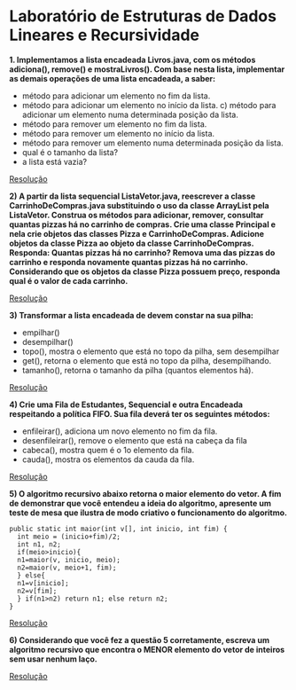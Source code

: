 # Laboratório de Estruturas de Dados Lineares e Recursividade

**1. Implementamos a lista encadeada Livros.java, com os métodos adiciona(), remove() e mostraLivros(). Com base nesta lista, implementar as demais operações de uma lista encadeada, a saber:**
- método para adicionar um elemento no fim da lista. 
- método para adicionar um elemento no início da lista. c) método para adicionar um elemento numa determinada posição da lista. 
- método para remover um elemento no fim da lista. 
- método para remover um elemento no início da lista. 
- método para remover um elemento numa determinada posição da lista. 
- qual é o tamanho da lista? 
- a lista está vazia?

[Resolução](https://github.com/andreluis-git/Lab.-Estrutura-de-Dados/tree/main/exercicio1)

**2) A partir da lista sequencial ListaVetor.java, reescrever a classe CarrinhoDeCompras.java substituindo o uso da classe ArrayList pela ListaVetor. Construa os métodos para adicionar, remover, consultar quantas pizzas há no carrinho de compras. Crie uma classe Principal e nela crie objetos das classes Pizza e CarrinhoDeCompras. Adicione objetos da classe Pizza ao objeto da classe CarrinhoDeCompras. Responda: Quantas pizzas há no carrinho? Remova uma das pizzas do carrinho e responda novamente quantas pizzas há no carrinho. Considerando que os objetos da classe Pizza possuem preço, responda qual é o valor de cada carrinho.**

[Resolução](https://github.com/andreluis-git/Lab.-Estrutura-de-Dados/tree/main/exercicio2)

**3) Transformar a lista encadeada de devem constar na sua pilha:**
- empilhar()
- desempilhar() 
- topo(), mostra o elemento que está no topo da pilha, sem desempilhar 
- get(), retorna o elemento que está no topo da pilha, desempilhando. 
- tamanho(), retorna o tamanho da pilha (quantos elementos há). 

[Resolução](https://github.com/andreluis-git/Lab.-Estrutura-de-Dados/tree/main/exercicio3)

**4) Crie uma Fila de Estudantes, Sequencial e outra Encadeada respeitando a política FIFO. Sua fila deverá ter os seguintes métodos:**
- enfileirar(), adiciona um novo elemento no fim da fila. 
- desenfileirar(), remove o elemento que está na cabeça da fila 
- cabeca(), mostra quem é o 1o elemento da fila. 
- cauda(), mostra os elementos da cauda da fila. 

[Resolução](https://github.com/andreluis-git/Lab.-Estrutura-de-Dados/tree/main/exercicio4)

**5) O algoritmo recursivo abaixo retorna o maior elemento do vetor. A fim de demonstrar que você entendeu a ideia do algoritmo, apresente um teste de mesa que ilustra de modo criativo o funcionamento do algoritmo.**
```
public static int maior(int v[], int inicio, int fim) {
  int meio = (inicio+fim)/2; 
  int n1, n2;
  if(meio>inicio){ 
  n1=maior(v, inicio, meio); 
  n2=maior(v, meio+1, fim); 
  } else{
  n1=v[inicio]; 
  n2=v[fim];
  } if(n1>n2) return n1; else return n2;
} 
```

[Resolução](https://github.com/andreluis-git/Lab.-Estrutura-de-Dados/tree/main/exercicio5)

**6) Considerando que você fez a questão 5 corretamente, escreva um algoritmo recursivo que encontra o MENOR elemento do vetor de inteiros sem usar nenhum laço.**

[Resolução](https://github.com/andreluis-git/Lab.-Estrutura-de-Dados/tree/main/exercicio6)
